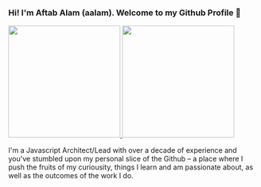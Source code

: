### Hi! I'm Aftab Alam (aalam). Welcome to my Github Profile 👋


<a href="https://github.com/one-aalam">
  <img height="225" src="https://github-readme-stats.vercel.app/api?username=one-aalam&show_icons=true&theme=dark&include_all_commits=true&count_private=true"/>
  <img height="225" src="https://github-readme-stats.vercel.app/api/top-langs/?username=one-aalam&theme=dark"/>
</a>

I'm a Javascript Architect/Lead with over a decade of experience and you've stumbled upon my personal slice of the Github – a place where I push the fruits of my curiousity, things I learn and am passionate about, as well as the outcomes of the work I do.


<!--
**one-aalam/one-aalam** is a ✨ _special_ ✨ repository because its `README.md` (this file) appears on your GitHub profile.

Here are some ideas to get you started:

- 🔭 I’m currently working on ...
- 🌱 I’m currently learning ...
- 👯 I’m looking to collaborate on ...
- 🤔 I’m looking for help with ...
- 💬 Ask me about ...
- 📫 How to reach me: ...
- 😄 Pronouns: ...
- ⚡ Fun fact: ...
-->
